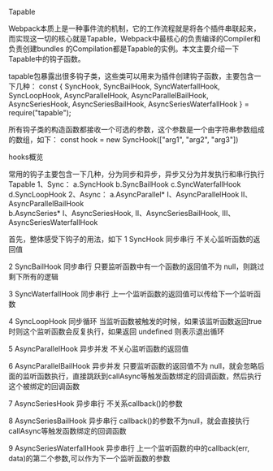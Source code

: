 Tapable

Webpack本质上是一种事件流的机制，它的工作流程就是将各个插件串联起来，而实现这一切的核心就是Tapable，Webpack中最核心的负责编译的Compiler和负责创建bundles
的Compilation都是Tapable的实例。本文主要介绍一下Tapable中的钩子函数。

tapable包暴露出很多钩子类，这些类可以用来为插件创建钩子函数，主要包含一下几种：
const {
    SyncHook,
    SyncBailHook,
    SyncWaterfallHook,
    SyncLoopHook,
    AsyncParallelHook,
    AsyncParallelBailHook,
    AsyncSeriesHook,
    AsyncSeriesBailHook,
    AsyncSeriesWaterfallHook
} = require("tapable"); 

所有钩子类的构造函数都接收一个可选的参数，这个参数是一个由字符串参数组成的数组，如下：
const hook = new SyncHook(["arg1", "arg2", "arg3"])


hooks概览

常用的钩子主要包含一下几种，分为同步和异步，异步又分为并发执行和串行执行
Tapable
    1、Sync：
        a.SyncHook
        b.SyncBailHook
        c.SyncWaterfallHook
        d.SyncLoopHook
    2、Async：
        a.AsyncParallel*
            I、AsyncParallelHook
            II、AsyncParallelBailHook    
        b.AsyncSeries*
            I、AsyncSeriesHook,
            II、AsyncSeriesBailHook,
            III、AsyncSeriesWaterfallHook    

首先，整体感受下钩子的用法，如下
1
SyncHook
同步串行
不关心监听函数的返回值


2
SyncBailHook
同步串行
只要监听函数中有一个函数的返回值不为 null，则跳过剩下所有的逻辑


3
SyncWaterfallHook
同步串行
上一个监听函数的返回值可以传给下一个监听函数


4
SyncLoopHook
同步循环
当监听函数被触发的时候，如果该监听函数返回true时则这个监听函数会反复执行，如果返回 undefined 则表示退出循环


5
AsyncParallelHook
异步并发
不关心监听函数的返回值


6
AsyncParallelBailHook
异步并发
只要监听函数的返回值不为 null，就会忽略后面的监听函数执行，直接跳跃到callAsync等触发函数绑定的回调函数，然后执行这个被绑定的回调函数


7
AsyncSeriesHook
异步串行
不关系callback()的参数


8
AsyncSeriesBailHook
异步串行
callback()的参数不为null，就会直接执行callAsync等触发函数绑定的回调函数


9
AsyncSeriesWaterfallHook
异步串行
上一个监听函数的中的callback(err, data)的第二个参数,可以作为下一个监听函数的参数

